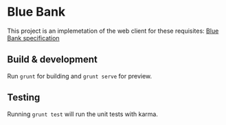 # Blue Bank

This project is an implemetation of the web client for these requisites: [Blue Bank specification](https://github.com/mroger/bluebank)

## Build & development

Run `grunt` for building and `grunt serve` for preview.

## Testing

Running `grunt test` will run the unit tests with karma.
